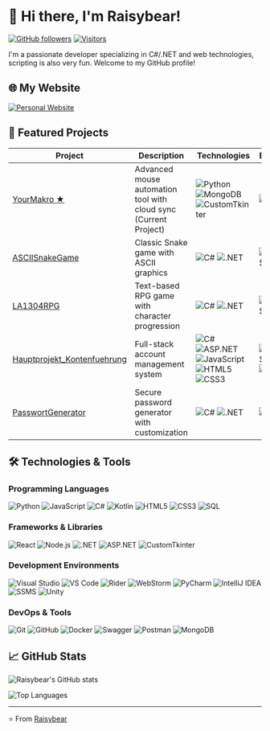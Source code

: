 # 👋 Hi there, I'm Raisybear! 

[![GitHub followers](https://img.shields.io/github/followers/Raisybear?style=social)](https://github.com/Raisybear)
[![Visitors](https://komarev.com/ghpvc/?username=Raisybear&label=Profile%20views&color=0e75b6&style=flat)](https://github.com/Raisybear)

I'm a passionate developer specializing in C#/.NET and web technologies, scripting is also very fun. Welcome to my GitHub profile!

## 🌐 My Website
[![Personal Website](https://img.shields.io/badge/✨_My_Personal_Website-FF4088?style=for-the-badge&logo=vercel&logoColor=white)](https://raisybear.net/)

## 🚀 Featured Projects

<div align="center">
  
| Project | Description | Technologies | Environment |
|---------|-------------|--------------|-------------|
| [YourMakro ★](https://github.com/Raisybear/YourMakro) | Advanced mouse automation tool with cloud sync (Current Project) | ![Python](https://img.shields.io/badge/-Python-3776AB?style=flat-square&logo=python&logoColor=white) ![MongoDB](https://img.shields.io/badge/-MongoDB-47A248?style=flat-square&logo=mongodb&logoColor=white) ![CustomTkinter](https://img.shields.io/badge/-CustomTkinter-EE4C2C?style=flat-square&logo=python&logoColor=white) | ![PyCharm](https://img.shields.io/badge/-PyCharm-000000?style=flat-square&logo=pycharm&logoColor=white) |
| [ASCIISnakeGame](https://github.com/Raisybear/ASCIISnakeGame) | Classic Snake game with ASCII graphics | ![C#](https://img.shields.io/badge/-C%23-239120?style=flat-square&logo=c-sharp&logoColor=white) ![.NET](https://img.shields.io/badge/-.NET-512BD4?style=flat-square&logo=dotnet&logoColor=white) | ![Visual Studio](https://img.shields.io/badge/-Visual%20Studio-5C2D91?style=flat-square&logo=visual-studio&logoColor=white) |
| [LA1304RPG](https://github.com/Raisybear/LA1304RPG) | Text-based RPG game with character progression | ![C#](https://img.shields.io/badge/-C%23-239120?style=flat-square&logo=c-sharp&logoColor=white) ![.NET](https://img.shields.io/badge/-.NET-512BD4?style=flat-square&logo=dotnet&logoColor=white) | ![Visual Studio](https://img.shields.io/badge/-Visual%20Studio-5C2D91?style=flat-square&logo=visual-studio&logoColor=white) |
| [Hauptprojekt_Kontenfuehrung](https://github.com/Raisybear/Hauptprojekt_Kontenfuehrung) | Full-stack account management system | ![C#](https://img.shields.io/badge/-C%23-239120?style=flat-square&logo=c-sharp&logoColor=white) ![ASP.NET](https://img.shields.io/badge/-ASP.NET-512BD4?style=flat-square&logo=dotnet&logoColor=white) ![JavaScript](https://img.shields.io/badge/-JavaScript-F7DF1E?style=flat-square&logo=javascript&logoColor=black) ![HTML5](https://img.shields.io/badge/-HTML5-E34F26?style=flat-square&logo=html5&logoColor=white) ![CSS3](https://img.shields.io/badge/-CSS3-1572B6?style=flat-square&logo=css3&logoColor=white) | ![Visual Studio](https://img.shields.io/badge/-Visual%20Studio-5C2D91?style=flat-square&logo=visual-studio&logoColor=white) ![VS Code](https://img.shields.io/badge/-VS%20Code-007ACC?style=flat-square&logo=visual-studio-code&logoColor=white) |
| [PasswortGenerator](https://github.com/Raisybear/PasswortGenerator) | Secure password generator with customization | ![C#](https://img.shields.io/badge/-C%23-239120?style=flat-square&logo=c-sharp&logoColor=white) ![.NET](https://img.shields.io/badge/-.NET-512BD4?style=flat-square&logo=dotnet&logoColor=white) | ![Rider](https://img.shields.io/badge/-Rider-000000?style=flat-square&logo=rider&logoColor=white) |

</div>

## 🛠️ Technologies & Tools

### Programming Languages
![Python](https://img.shields.io/badge/-Python-3776AB?style=flat-square&logo=python&logoColor=white)
![JavaScript](https://img.shields.io/badge/-JavaScript-F7DF1E?style=flat-square&logo=javascript&logoColor=black)
![C#](https://img.shields.io/badge/-C%23-239120?style=flat-square&logo=c-sharp&logoColor=white)
![Kotlin](https://img.shields.io/badge/-Kotlin-7F52FF?style=flat-square&logo=kotlin&logoColor=white)
![HTML5](https://img.shields.io/badge/-HTML5-E34F26?style=flat-square&logo=html5&logoColor=white)
![CSS3](https://img.shields.io/badge/-CSS3-1572B6?style=flat-square&logo=css3&logoColor=white)
![SQL](https://img.shields.io/badge/-SQL-4479A1?style=flat-square&logo=postgresql&logoColor=white)

### Frameworks & Libraries
![React](https://img.shields.io/badge/-React-61DAFB?style=flat-square&logo=react&logoColor=black)
![Node.js](https://img.shields.io/badge/-Node.js-339933?style=flat-square&logo=node.js&logoColor=white)
![.NET](https://img.shields.io/badge/-.NET-512BD4?style=flat-square&logo=dotnet&logoColor=white)
![ASP.NET](https://img.shields.io/badge/-ASP.NET-512BD4?style=flat-square&logo=dotnet&logoColor=white)
![CustomTkinter](https://img.shields.io/badge/-CustomTkinter-EE4C2C?style=flat-square&logo=python&logoColor=white)

### Development Environments
![Visual Studio](https://img.shields.io/badge/-Visual%20Studio-5C2D91?style=flat-square&logo=visual-studio&logoColor=white)
![VS Code](https://img.shields.io/badge/-VS%20Code-007ACC?style=flat-square&logo=visual-studio-code&logoColor=white)
![Rider](https://img.shields.io/badge/-Rider-000000?style=flat-square&logo=rider&logoColor=white)
![WebStorm](https://img.shields.io/badge/-WebStorm-000000?style=flat-square&logo=webstorm&logoColor=white)
![PyCharm](https://img.shields.io/badge/-PyCharm-000000?style=flat-square&logo=pycharm&logoColor=white)
![IntelliJ IDEA](https://img.shields.io/badge/-IntelliJ%20IDEA-000000?style=flat-square&logo=intellij-idea&logoColor=white)
![SSMS](https://img.shields.io/badge/-SSMS-CC2927?style=flat-square&logo=microsoft-sql-server&logoColor=white)
![Unity](https://img.shields.io/badge/-Unity-000000?style=flat-square&logo=unity&logoColor=white)

### DevOps & Tools
![Git](https://img.shields.io/badge/-Git-F05032?style=flat-square&logo=git&logoColor=white)
![GitHub](https://img.shields.io/badge/-GitHub-181717?style=flat-square&logo=github)
![Docker](https://img.shields.io/badge/-Docker-2496ED?style=flat-square&logo=docker&logoColor=white)
![Swagger](https://img.shields.io/badge/-Swagger-85EA2D?style=flat-square&logo=swagger&logoColor=black)
![Postman](https://img.shields.io/badge/-Postman-FF6C37?style=flat-square&logo=postman&logoColor=white)
![MongoDB](https://img.shields.io/badge/-MongoDB-47A248?style=flat-square&logo=mongodb&logoColor=white)

## 📈 GitHub Stats

![Raisybear's GitHub stats](https://github-readme-stats.vercel.app/api?username=Raisybear&show_icons=true&theme=radical)

![Top Languages](https://github-readme-stats.vercel.app/api/top-langs/?username=Raisybear&layout=compact&theme=radical)

---

⭐️ From [Raisybear](https://github.com/Raisybear)
